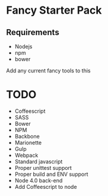 Fancy Starter Pack
=================


## Requirements
* Nodejs
* npm
* bower

Add any current fancy tools to this

# TODO
* Coffeescript
* SASS
* Bower
* NPM
* Backbone
* Marionette
* Gulp
* Webpack
* Standard javascript
* Proper unittest support
* Proper build and ENV support
* Node 4.0 back-end
* Add Coffeescript to node
